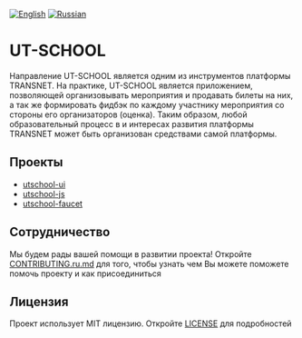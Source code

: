 [![English](https://thumb.ibb.co/jDrVkd/gb.png)](README.md) [![Russian](https://thumb.ibb.co/cjYMrJ/ru.png)](README.ru.md)  
# UT-SCHOOL
Направление UT-SCHOOL является одним из инструментов платформы TRANSNET. На практике, UT-SCHOOL является приложением, позволяющей организовывать мероприятия и продавать билеты на них, а так же формировать фидбэк по каждому участнику мероприятия со стороны его организаторов (оценка). Таким образом, любой образовательный процесс в и интересах развития платформы TRANSNET может быть организован средствами самой платформы. 

## Проекты
- [utschool-ui](https://github.com/u-transnet/utschool-ui)
- [utschool-js](https://github.com/u-transnet/utschool-js)
- [utschool-faucet](https://github.com/u-transnet/utschool-faucet)

## Сотрудничество
Мы будем рады вашей помощи в развитии проекта! Откройте [CONTRIBUTING.ru.md](CONTRIBUTING.ru.md) для того, чтобы узнать чем Вы можете поможете помочь проекту и как присоединиться

## Лицензия
Проект использует MIT лицензию. Откройте [LICENSE](LICENSE) для подробностей
